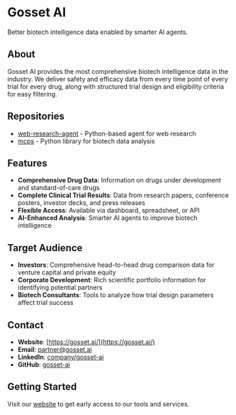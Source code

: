# Gosset AI

Better biotech intelligence data enabled by smarter AI agents.

## About

Gosset AI provides the most comprehensive biotech intelligence data in the industry. We deliver safety and efficacy data from every time point of every trial for every drug, along with structured trial design and eligibility criteria for easy filtering.

## Repositories

- [web-research-agent](https://github.com/gosset-ai/web-research-agent) - Python-based agent for web research
- [mcps](https://github.com/gosset-ai/mcps) - Python library for biotech data analysis

## Features

- **Comprehensive Drug Data**: Information on drugs under development and standard-of-care drugs
- **Complete Clinical Trial Results**: Data from research papers, conference posters, investor decks, and press releases
- **Flexible Access**: Available via dashboard, spreadsheet, or API
- **AI-Enhanced Analysis**: Smarter AI agents to improve biotech intelligence

## Target Audience

- **Investors**: Comprehensive head-to-head drug comparison data for venture capital and private equity
- **Corporate Development**: Rich scientific portfolio information for identifying potential partners
- **Biotech Consultants**: Tools to analyze how trial design parameters affect trial success

## Contact

- **Website**: [https://gosset.ai/](https://gosset.ai/)
- **Email**: [partner@gosset.ai](mailto:partner@gosset.ai)
- **LinkedIn**: [company/gosset-ai](https://www.linkedin.com/company/gosset-ai)
- **GitHub**: [gosset-ai](https://github.com/gosset-ai)

## Getting Started

Visit our [website](https://gosset.ai/) to get early access to our tools and services. 
